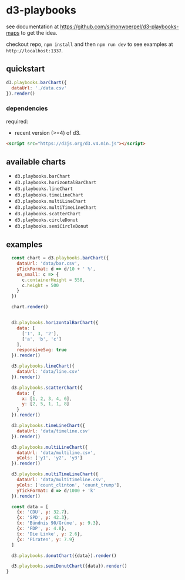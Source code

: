 # d3-playbooks

see documentation at https://github.com/simonwoerpel/d3-playbooks-maps to get the idea.

checkout repo, `npm install` and then `npm run dev` to see examples at `http://localhost:1337`.

## quickstart

```javascript
d3.playbooks.barChart({
  dataUrl: './data.csv'
}).render()
```

### dependencies

required:

- recent version (>=4) of d3.

```html
<script src="https://d3js.org/d3.v4.min.js"></script>
```

## available charts

- `d3.playbooks.barChart`
- `d3.playbooks.horizontalBarChart`
- `d3.playbooks.lineChart`
- `d3.playbooks.timeLineChart`
- `d3.playbooks.multiLineChart`
- `d3.playbooks.multiTimeLineChart`
- `d3.playbooks.scatterChart`
- `d3.playbooks.circleDonut`
- `d3.playbooks.semiCircleDonut`

## examples

```javascript
  const chart = d3.playbooks.barChart({
    dataUrl: 'data/bar.csv',
    yTickFormat: d => d/10 + ' %',
    on_small: c => {
      c.containerHeight = 550,
      c.height = 500
    }
  })

  chart.render()


  d3.playbooks.horizontalBarChart({
    data: [
      ['1', 3, '2'],
      ['a', 'b', 'c']
    ],
    responsiveSvg: true
  }).render()

  d3.playbooks.lineChart({
    dataUrl: 'data/line.csv'
  }).render()

  d3.playbooks.scatterChart({
    data: {
      x: [1, 2, 3, 4, 6],
      y: [2, 5, 1, 1, 8]
    }
  }).render()

  d3.playbooks.timeLineChart({
    dataUrl: 'data/timeline.csv'
  }).render()

  d3.playbooks.multiLineChart({
    dataUrl: 'data/multiline.csv',
    yCols: ['y1', 'y2', 'y3']
  }).render()

  d3.playbooks.multiTimeLineChart({
    dataUrl: 'data/multitimeline.csv',
    yCols: ['count_clinton', 'count_trump'],
    yTickFormat: d => d/1000 + 'k'
  }).render()

  const data = [
    {x: 'CDU', y: 32.7},
    {x: 'SPD', y: 42.3},
    {x: 'Bündnis 90/Grüne', y: 9.3},
    {x: 'FDP', y: 4.8},
    {x: 'Die Linke', y: 2.6},
    {x: 'Piraten', y: 7.9}
  ]

  d3.playbooks.donutChart({data}).render()

  d3.playbooks.semiDonutChart({data}).render()
}
```
